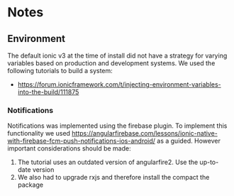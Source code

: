 # Notes

## Environment

The default ionic v3 at the time of install did not have a strategy for varying variables based on production and development systems.
We used the following tutorials to build a system:
* https://forum.ionicframework.com/t/injecting-environment-variables-into-the-build/111875


### Notifications
Notifications was implemented using the firebase plugin. To implement this functionality we used
https://angularfirebase.com/lessons/ionic-native-with-firebase-fcm-push-notifications-ios-android/
as a guided.
However important considerations should be made:
1. The tutorial uses an outdated version of angularfire2. Use the up-to-date version
2. We also had to upgrade rxjs and therefore install the compact the package
